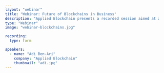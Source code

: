 ```yaml
---
layout: "webinar"
title: "Webinar: Future of Blockchains in Business"
description: "Applied Blockchain presents a recorded session aimed at a business audience taking the lessons we've learned over four years of applying blockchain technology and explaining when and where we believe the technology should be practically used in a business setting to improve data security and data privacy."
type: "Webinar"
image: "webinar-blockchains.jpg"

recording: 
  type: form

speakers:
  - name: "Adi Ben-Ari"
    company: "Applied Blockchain"
    thumbnail: "adi.jpg"
---
```


<div class="pipedriveWebForms" data-pd-webforms="https://pipedrivewebforms.com/form/79c53781e3a535967711ea963894a05b2026773">
  <script src="https://cdn.pipedriveassets.com/web-form-assets/webforms.min.js"></script>
</div>
